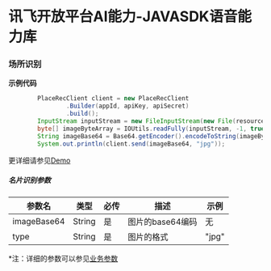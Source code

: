 # 讯飞开放平台AI能力-JAVASDK语音能力库

### 场所识别

**示例代码**
```java
        PlaceRecClient client = new PlaceRecClient
                .Builder(appId, apiKey, apiSecret)
                .build();
        InputStream inputStream = new FileInputStream(new File(resourcePath + filePath));
        byte[] imageByteArray = IOUtils.readFully(inputStream, -1, true);
        String imageBase64 = Base64.getEncoder().encodeToString(imageByteArray);
        System.out.println(client.send(imageBase64, "jpg"));
```

更详细请参见[Demo](https://github.com/iFLYTEK-OP/websdk-java-demo/blob/main/src/main/java/cn/xfyun/demo/PlaceRecClientApp.java)

##### 名片识别参数
|参数名|类型|必传|描述|示例|
|---|---|---|---|---|
|imageBase64|String|是|图片的base64编码|无|
|type|String|是|图片的格式|"jpg"|

 *注：详细的参数可以参见[业务参数](https://www.xfyun.cn/doc/image/place-recg/API.html)
